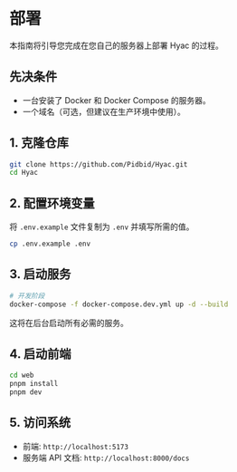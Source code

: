# 部署

本指南将引导您完成在您自己的服务器上部署 Hyac 的过程。

## 先决条件

- 一台安装了 Docker 和 Docker Compose 的服务器。
- 一个域名（可选，但建议在生产环境中使用）。

## 1. 克隆仓库

```bash
git clone https://github.com/Pidbid/Hyac.git
cd Hyac
```

## 2. 配置环境变量

将 `.env.example` 文件复制为 `.env` 并填写所需的值。

```bash
cp .env.example .env
```

## 3. 启动服务

```bash
# 开发阶段
docker-compose -f docker-compose.dev.yml up -d --build
```

这将在后台启动所有必需的服务。

## 4. 启动前端

```bash
cd web
pnpm install
pnpm dev
```

## 5. 访问系统

- 前端: `http://localhost:5173`
- 服务端 API 文档: `http://localhost:8000/docs`
